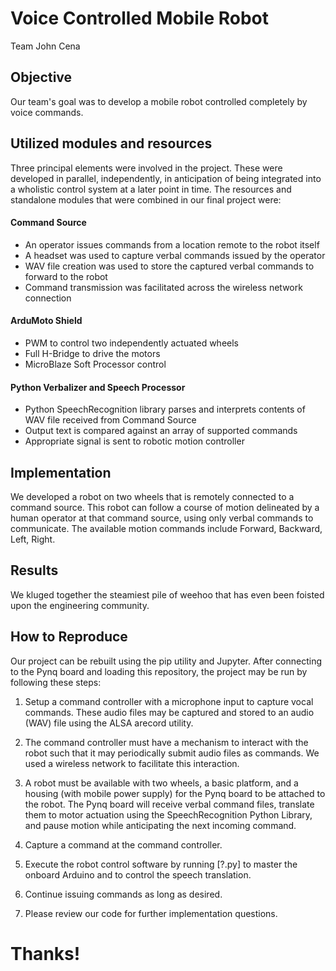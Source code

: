 # Voice Controlled Mobile Robot
Team John Cena

## Objective
Our team's goal was to develop a mobile robot controlled completely by voice commands. 

## Utilized modules and resources
Three principal elements were involved in the project. These were developed in parallel, independently, in anticipation of being integrated into a wholistic control system at a later point in time. The resources and standalone modules that were combined in our final project were:

#### Command Source
* An operator issues commands from a location remote to the robot itself
* A headset was used to capture verbal commands issued by the operator
* WAV file creation was used to store the captured verbal commands to forward to the robot
* Command transmission was facilitated across the wireless network connection

#### ArduMoto Shield
* PWM to control two independently actuated wheels
* Full H-Bridge to drive the motors
* MicroBlaze Soft Processor control

#### Python Verbalizer and Speech Processor
* Python SpeechRecognition library parses and interprets contents of WAV file received from Command Source
* Output text is compared against an array of supported commands
* Appropriate signal is sent to robotic motion controller

## Implementation
We developed a robot on two wheels that is remotely connected to a command source. This robot can follow a course of motion delineated by a human operator at that command source, using only verbal commands to communicate. The available motion commands include Forward, Backward, Left, Right.

## Results
We kluged together the steamiest pile of weehoo that has even been foisted upon the engineering community.

## How to Reproduce
Our project can be rebuilt using the pip utility and Jupyter. After connecting to the Pynq board and loading this repository, the project may be run by following these steps:
1) Setup a command controller with a microphone input to capture vocal commands. These audio files may be captured and stored to an audio (WAV) file using the ALSA arecord utility.
2) The command controller must have a mechanism to interact with the robot such that it may periodically submit audio files as commands. We used a wireless network to facilitate this interaction.
3) A robot must be available with two wheels, a basic platform, and a housing (with mobile power supply) for the Pynq board to be attached to the robot. The Pynq board will receive verbal command files, translate them to motor actuation using the SpeechRecognition Python Library, and pause motion while anticipating the next incoming command.
4) Capture a command at the command controller.
5) Execute the robot control software by running [?.py] to master the onboard Arduino and to control the speech translation.
6) Continue issuing commands as long as desired.

7) Please review our code for further implementation questions.

# Thanks!
